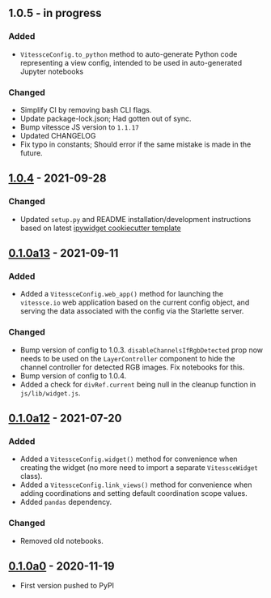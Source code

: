 
## 1.0.5 - in progress

### Added
- `VitessceConfig.to_python` method to auto-generate Python code representing a view config, intended to be used in auto-generated Jupyter notebooks

### Changed
- Simplify CI by removing bash CLI flags.
- Update package-lock.json; Had gotten out of sync.
- Bump vitessce JS version to `1.1.17`
- Updated CHANGELOG
- Fix typo in constants; Should error if the same mistake is made in the future.


## [1.0.4](https://pypi.org/project/vitessce/1.0.4/) - 2021-09-28

### Changed
- Updated `setup.py` and README installation/development instructions based on latest [ipywidget cookiecutter template](https://github.com/jupyter-widgets/widget-cookiecutter/tree/9694718)


## [0.1.0a13](https://pypi.org/project/vitessce/0.1.0a13/) - 2021-09-11

### Added
- Added a `VitessceConfig.web_app()` method for launching the `vitessce.io` web application based on the current config object, and serving the data associated with the config via the Starlette server.

### Changed
- Bump version of config to 1.0.3.  `disableChannelsIfRgbDetected` prop now needs to be used on the `LayerController` component to hide the channel controller for detected RGB images.  Fix notebooks for this.
- Bump version of config to 1.0.4.
- Added a check for `divRef.current` being null in the cleanup function in `js/lib/widget.js`.


## [0.1.0a12](https://pypi.org/project/vitessce/0.1.0a12/) - 2021-07-20

### Added
- Added a `VitessceConfig.widget()` method for convenience when creating the widget (no more need to import a separate `VitessceWidget` class).
- Added a `VitessceConfig.link_views()` method for convenience when adding coordinations and setting default coordination scope values.
- Added `pandas` dependency.

### Changed
- Removed old notebooks.


## [0.1.0a0](https://pypi.org/project/vitessce/0.1.0a3/) - 2020-11-19

- First version pushed to PyPI
